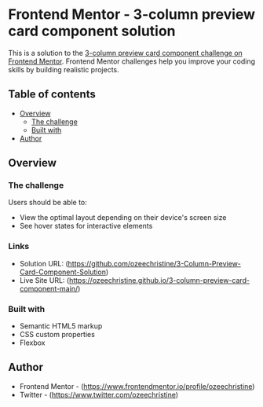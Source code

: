 # Frontend Mentor - 3-column preview card component solution

This is a solution to the [3-column preview card component challenge on Frontend Mentor](https://www.frontendmentor.io/challenges/3column-preview-card-component-pH92eAR2-). Frontend Mentor challenges help you improve your coding skills by building realistic projects. 

## Table of contents

- [Overview](#overview)
  - [The challenge](#the-challenge)
  - [Built with](#built-with)
- [Author](#author)

## Overview

### The challenge

Users should be able to:

- View the optimal layout depending on their device's screen size
- See hover states for interactive elements

### Links

- Solution URL: (https://github.com/ozeechristine/3-Column-Preview-Card-Component-Solution)
- Live Site URL: (https://ozeechristine.github.io/3-column-preview-card-component-main/)

### Built with

- Semantic HTML5 markup
- CSS custom properties
- Flexbox

## Author

- Frontend Mentor - (https://www.frontendmentor.io/profile/ozeechristine)
- Twitter - (https://www.twitter.com/ozeechristine)
